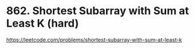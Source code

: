 # 862. Shortest Subarray with Sum at Least K (hard)

https://leetcode.com/problems/shortest-subarray-with-sum-at-least-k
